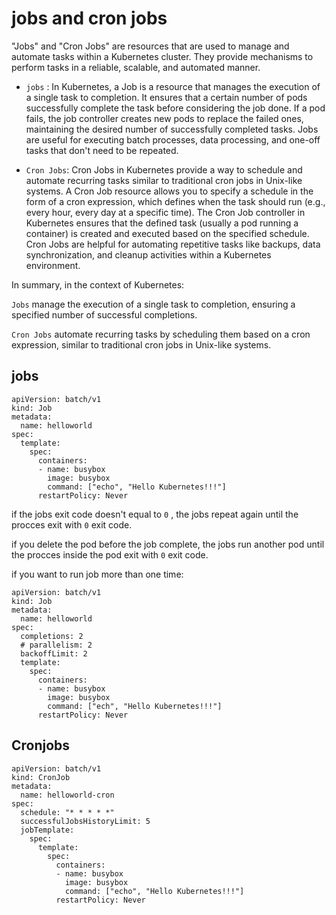 # jobs and cron jobs

"Jobs" and "Cron Jobs" are resources that are used to manage and automate tasks within a Kubernetes cluster. They provide mechanisms to perform tasks in a reliable, scalable, and automated manner.

- `jobs` : 
In Kubernetes, a Job is a resource that manages the execution of a single task to completion. It ensures that a certain number of pods successfully complete the task before considering the job done. If a pod fails, the job controller creates new pods to replace the failed ones, maintaining the desired number of successfully completed tasks. Jobs are useful for executing batch processes, data processing, and one-off tasks that don't need to be repeated.

- `Cron Jobs`:
Cron Jobs in Kubernetes provide a way to schedule and automate recurring tasks similar to traditional cron jobs in Unix-like systems. A Cron Job resource allows you to specify a schedule in the form of a cron expression, which defines when the task should run (e.g., every hour, every day at a specific time). The Cron Job controller in Kubernetes ensures that the defined task (usually a pod running a container) is created and executed based on the specified schedule.
Cron Jobs are helpful for automating repetitive tasks like backups, data synchronization, and cleanup activities within a Kubernetes environment.

In summary, in the context of Kubernetes:

`Jobs` manage the execution of a single task to completion, ensuring a specified number of successful completions.


`Cron Jobs` automate recurring tasks by scheduling them based on a cron expression, similar to traditional cron jobs in Unix-like systems.




## jobs
```
apiVersion: batch/v1
kind: Job
metadata:
  name: helloworld
spec:
  template:
    spec:
      containers:
      - name: busybox
        image: busybox
        command: ["echo", "Hello Kubernetes!!!"]
      restartPolicy: Never

```

if the jobs exit code doesn't equal to `0` , the jobs repeat again until the procces exit with `0` exit code.

if you delete the pod before the job complete, the jobs run another pod until the procces inside the pod exit with `0` exit code.

if you want to run job more than one time: 
```
apiVersion: batch/v1
kind: Job
metadata:
  name: helloworld
spec:
  completions: 2
  # parallelism: 2
  backoffLimit: 2
  template:
    spec:
      containers:
      - name: busybox
        image: busybox
        command: ["ech", "Hello Kubernetes!!!"]
      restartPolicy: Never

```



## Cronjobs

```
apiVersion: batch/v1
kind: CronJob
metadata:
  name: helloworld-cron
spec:
  schedule: "* * * * *"
  successfulJobsHistoryLimit: 5
  jobTemplate:
    spec:
      template:
        spec:
          containers:
          - name: busybox
            image: busybox
            command: ["echo", "Hello Kubernetes!!!"]
          restartPolicy: Never
```